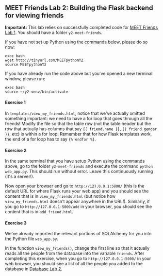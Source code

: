 MEET Friends Lab 2: Building the Flask backend for viewing friends
------------------------------------------------------------------

**Important:** This lab relies on successfully completed code for [MEET Friends Lab 1](https://github.com/meet-projects/y2-meet-friends/blob/master/lab1.md). You should have a folder `y2-meet-friends`.

If you have not set up Python using the commands below, please do so now:

```
exec bash
wget http://tinyurl.com/MEETpythonY2
source MEETpythonY2
```

If you have already run the code above but you've opened a new terminal window, please run:

```
exec bash
source ~/y2-venv/bin/activate
```

#### Exercise 1

In `templates/view_my_friends.html`, notice that we've actually omitted something important: we need to have a for loop that goes through all the friends! Modify the file so that the table row (not the table header but the row that actually has columns that say `{{ friend.name }}`, `{{ friend.gender }}`, etc) is within a for loop. Remember that for how Flask templates work, the end of a for loop has to say `{% endfor %}`.

#### Exercise 2

In the same terminal that you have setup Python using the commands above, go to the folder `y2-meet-friends` and execute the command `python web_app.py`. This should run without error. Leave this continuously running (it's a server!).

Now open your browser and go to `http://127.0.0.1:5000/` (this is the default URL for where Flask runs your web app) and you should see the content that is in `view_my_friends.html` (but notice how `view_my_friends.html` doesn't appear anywhere in the URL!). Similarly, if you go to `http://127.0.0.1:5000/add` in your browser, you should see the content that is in `add_friend.html`.

#### Exercise 3

We've already imported the relevant portions of SQLAlchemy for you into the Python file `web_app.py`.

In the function `view_my_friends()`, change the first line so that it actually reads all the people from the database into the variable `friends`. After completing this exercise, when you go to `http://127.0.0.1:5000/` in your web browser, you should see a list of all the people you added to the database in [Database Lab 2](https://github.com/meet-projects/y2-db-lab2).
